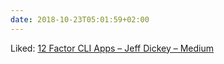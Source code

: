 ```yaml
---
date: 2018-10-23T05:01:59+02:00
---
```


Liked: [12 Factor CLI Apps – Jeff Dickey – Medium](https://medium.com/@jdxcode/12-factor-cli-apps-dd3c227a0e46)
